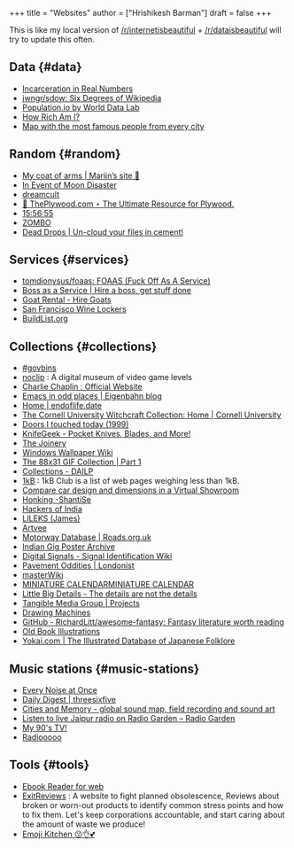 +++
title = "Websites"
author = ["Hrishikesh Barman"]
draft = false
+++

This is like my local version of [/r/internetisbeautiful](https://www.reddit.com/r/InternetIsBeautiful/) + [/r/dataisbeautiful](https://www.reddit.com/r/dataisbeautiful/) will try to update this often.


## Data {#data}

-   [Incarceration in Real Numbers](https://mkorostoff.github.io/incarceration-in-real-numbers/)
-   [jwngr/sdow: Six Degrees of Wikipedia](https://github.com/jwngr/sdow)
-   [Population.io by World Data Lab](https://population.io/)
-   [How Rich Am I?](https://howrichami.givingwhatwecan.org/how-rich-am-i)
-   [Map with the most famous people from every city](https://news.ycombinator.com/item?id=32274077)


## Random {#random}

-   [My coat of arms | Marijn’s site 🍇](https://satyrs.eu/heraldry/)
-   [In Event of Moon Disaster](https://moondisaster.org/)
-   [dreamcult](https://dreamcult.xyz/)
-   [🌲 ThePlywood.com ⋆ The Ultimate Resource for Plywood.](https://theplywood.com/)
-   [15:56:55](http://hummingbirdclock.info/about/what-is-the-hummingbird-clock)
-   [ZOMBO](https://zombo.com/)
-   [Dead Drops | Un-cloud your files in cement!](https://deaddrops.com/)


## Services {#services}

-   [tomdionysus/foaas: FOAAS (Fuck Off As A Service)](https://github.com/tomdionysus/foaas)
-   [Boss as a Service | Hire a boss, get stuff done](https://bossasaservice.com/)
-   [Goat Rental - Hire Goats](https://hiregoats.com)
-   [San Francisco Wine Lockers](https://www.sfwinelockers.com/)
-   [BuildList.org](https://buildlist.org/#overview)


## Collections {#collections}

-   [#govbins](https://govbins.uk/)
-   [noclip](https://noclip.website/) : A digital museum of video game levels
-   [Charlie Chaplin : Official Website](https://www.charliechaplin.com/)
-   [Emacs in odd places | Eigenbahn blog](https://www.eigenbahn.com/2020/09/02/emacs-in-odd-places)
-   [Home | endoflife.date](https://endoflife.date/)
-   [The Cornell University Witchcraft Collection: Home | Cornell University](https://rmc.library.cornell.edu/witchcraftcoll/)
-   [Doors I touched today (1999)](https://news.ycombinator.com/item?id=35237787)
-   [KnifeGeek - Pocket Knives, Blades, and More!](https://www.knifegeek.io/)
-   [The Joinery](https://thejoinery.jp/)
-   [Windows Wallpaper Wiki](https://windowswallpaper.miraheze.org/wiki/Main_Page)
-   [The 88x31 GIF Collection | Part 1](https://cyber.dabamos.de/88x31/)
-   [Collections - DAILP](https://dailp.northeastern.edu/)
-   [1kB](https://1kb.club/) : 1kB Club is a list of web pages weighing less than 1kB.
-   [Compare car design and dimensions in a Virtual Showroom](https://www.carsized.com/en/)
-   [Honking -ShantiSe](https://www.shantise.org/)
-   [Hackers of India](https://hackingarchivesofindia.com/)
-   [LILEKS (James)](https://www.lileks.com/)
-   [Artvee](https://artvee.com/)
-   [Motorway Database | Roads.org.uk](https://www.roads.org.uk/motorway)
-   [Indian Gig Poster Archive](https://indiangigposterarchive.tumblr.com/)
-   [Digital Signals - Signal Identification Wiki](https://www.sigidwiki.com/wiki/Category:Digital)
-   [Pavement Oddities | Londonist](https://londonist.com/london/secret/look-down)
-   [masterWiki](https://masterwiki.how/)
-   [MINIATURE CALENDAR](https://miniature-calendar.com/)[MINIATURE CALENDAR](https://miniature-calendar.com/)
-   [Little Big Details - The details are not the details](https://littlebigdetails.com/)
-   [Tangible Media Group | Projects](https://tangible.media.mit.edu/projects/)
-   [Drawing Machines](https://drawingmachines.org/)
-   [GitHub - RichardLitt/awesome-fantasy: Fantasy literature worth reading](https://github.com/RichardLitt/awesome-fantasy)
-   [Old Book Illustrations](https://www.oldbookillustrations.com/subjects/)
-   [Yokai.com | The Illustrated Database of Japanese Folklore](https://yokai.com/)


## Music stations {#music-stations}

-   [Every Noise at Once](https://everynoise.com/)
-   [Daily Digest | threesixfive](https://daily.threesixfive.shop/)
-   [Cities and Memory - global sound map, field recording and sound art](https://citiesandmemory.com/)
-   [Listen to live Jaipur radio on Radio Garden – Radio Garden](http://radio.garden/visit/jaipur/QSlnmGmG)
-   [My 90's TV!](https://www.my90stv.com/)
-   [Radiooooo](https://radiooooo.com/)


## Tools {#tools}

-   [Ebook Reader for web](https://www.loudreader.com/)
-   [ExitReviews](https://www.exitreviews.com/) : A website to fight planned obsolescence, Reviews about broken or worn-out products to identify common stress points and how to fix them. Let's keep corporations accountable, and start caring about the amount of waste we produce!
-   [Emoji Kitchen 😗👌💕](https://jenniferdaniel.substack.com/p/introducing-emoji-kitchen-)
